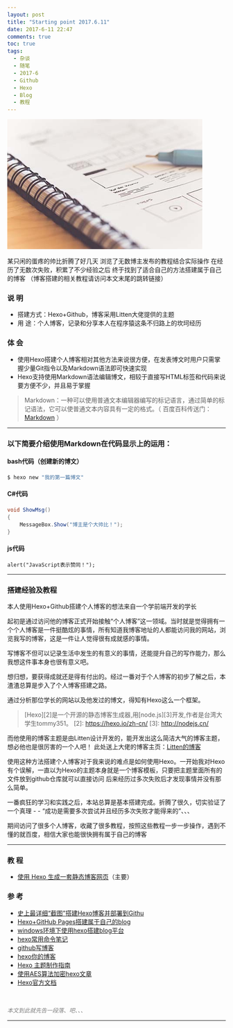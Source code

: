 ```yaml
---
layout: post
title: "Starting point 2017.6.11"
date: 2017-6-11 22:47
comments: true
toc: true
tags:
  - 杂谈
  - 随笔
  - 2017-6
  - Github
  - Hexo
  - Blog
  - 教程
---
```


![](/assets/blogImg/DP-170611-00.jpg)

某只闲的蛋疼的帅比折腾了好几天
浏览了无数博主发布的教程结合实际操作
在经历了无数次失败，积累了不少经验之后
终于找到了适合自己的方法搭建属于自己的博客
（博客搭建的相关教程请访问本文末尾的跳转链接）

<!-- more -->

### 说  明

* 搭建方式：Hexo+Github，博客采用Litten大佬提供的主题
* 用    途：个人博客，记录和分享本人在程序猿这条不归路上的坎坷经历

### 体  会

* 使用Hexo搭建个人博客相对其他方法来说很方便，在发表博文时用户只需掌握少量Git指令以及Markdown语法即可快速实现
* Hexo支持使用Markdown语法编辑博文，相较于直接写HTML标签和代码来说要方便不少，并且易于掌握
> Markdown：一种可以使用普通文本编辑器编写的标记语言，通过简单的标记语法，它可以使普通文本内容具有一定的格式。（ 百度百科传送门： [Markdown](http://baike.baidu.com/link?url=xyuEruLBF44-eBgq7nl3ENEiKT6AZwzKiKSka-4sN8NJIN7RL-bSM2W-8LgyHyVIKcvU-Fb3MJLG3xCg9jnwCXZCvCFkQoUiUOMU4pqexdG) ）

------------------------

### 以下简要介绍使用Markdown在代码显示上的运用：

#### bash代码（创建新的博文）

``` bash
$ hexo new "我的第一篇博文"
```

#### C#代码

``` csharp
void ShowMsg()
{
	MessageBox.Show("博主是个大帅比！");
}
```

#### js代码

```
alert("JavaScript表示赞同！");
```

------------------------

### 搭建经验及教程

本人使用Hexo+Github搭建个人博客的想法来自一个学前端开发的学长

起初是通过访问他的博客正式开始接触“个人博客”这一领域。当时就是觉得拥有一个个人博客是一件挺酷炫的事情，所有知道我博客地址的人都能访问我的网站，浏览我写的博客，这是一件让人觉得很有成就感的事情。

写博客不但可以记录生活中发生的有意义的事情，还能提升自己的写作能力，那么我想这件事本身也很有意义吧。

想归想，要获得成就还是得有付出的。经过一番对于个人博客的初步了解之后，本渣渣总算是步入了个人博客搭建之路。

通过分析那位学长的网站以及他发过的博文，得知有Hexo这么一个框架。
> [Hexo][2]是一个开源的静态博客生成器,用[node.js][3]开发,作者是台湾大学生tommy351。
[2]: https://hexo.io/zh-cn/
[3]: http://nodejs.cn/

而他使用的博客主题是由Litten设计开发的，能开发出这么简洁大气的博客主题，想必他也是很厉害的一个人吧！
此处送上大佬的博客主页：[Litten的博客](http://litten.me)

使用这种方法搭建个人博客对于我来说的难点是如何使用Hexo。一开始我对Hexo有个误解，一直以为Hexo的主题本身就是一个博客模板，只要把主题里面所有的文件放到github仓库就可以直接访问
后来经历过多次失败后才发现事情并没有那么简单。

一番疯狂的学习和实践之后，本站总算是基本搭建完成。折腾了很久，切实验证了一个真理 - - “成功是需要多次尝试并且经历多次失败才能得来的”、、、

期间访问了很多个人博客，收藏了很多教程，按照这些教程一步一步操作，遇到不懂的就百度，相信大家也能很快拥有属于自己的博客

------------------------

### 教  程
* [使用 Hexo 生成一套静态博客网页](https://ninghao.net/blog/1412)（主要）

### 参  考
* [史上最详细“截图”搭建Hexo博客并部署到Githu](http://jingyan.baidu.com/article/d8072ac47aca0fec95cefd2d.html)
* [Hexo+GitHub Pages搭建属于自己的blog](http://yelog.org/2016/10/22/hexo-gitHub-pages-create-own-blog/)
* [windows环境下使用hexo搭建blog平台](http://www.tuicool.com/articles/i2EBFvr)
* [hexo常用命令笔记](https://segmentfault.com/a/1190000002632530)
* [github写博客](http://blog.csdn.net/qqlwx/article/details/51633830)
* [hexo你的博客](http://ibruce.info/2013/11/22/hexo-your-blog/)
* [Hexo 主题制作指南](http://www.360doc.com/content/16/0913/16/33651124_590545274.shtml#)
* [使用AES算法加密hexo文章](https://crackcer.com/hexo-aes-password.html)
* [Hexo官方文档](https://hexo.io/zh-cn/docs/)

<br>

<font color=gray size=2 face="微软雅黑">_本文到此就先告一段落、吧、、、_</font>

---
<br><br>

<script language=JavaScript>
<!--
var caution = false
function setCookie(name, value, expires, path, domain, secure){
var curCookie = name + "=" + escape(value) +
((expires) ? "; expires=" + expires.toGMTString() : "") +
((path) ? "; path=" + path : "") +
((domain) ? "; domain=" + domain : "") +
((secure) ? "; secure" : "")
if (!caution || (name + "=" + escape(value)).length<= 4000)
document.cookie = curCookie
else
if (confirm("Cookie exceeds 4KB and will be cut!"))
document.cookie = curCookie
}
function getCookie(name) {
var prefix = name + "="
var cookieStartIndex = document.cookie.indexOf(prefix)
if (cookieStartIndex == -1)
return null
var cookieEndIndex = document.cookie.indexOf(";", cookieStartIndex+ prefix.length)
if (cookieEndIndex == -1)
cookieEndIndex = document.cookie.length
return unescape(document.cookie.substring(cookieStartIndex +prefix.length, cookieEndIndex))
}
function deleteCookie(name, path, domain) {
if (getCookie(name)) {
document.cookie = name + "=" +
((path) ? "; path=" + path : "") +
((domain) ? "; domain=" + domain : "") +
"; expires=Thu, 01-Jan-70 00:00:01 GMT"
}
}
function fixDate(date) {
var base = new Date(0)
var skew = base.getTime()
if (skew > 0)
date.setTime(date.getTime() - skew)
}
var now = new Date()
fixDate(now)
now.setTime(now.getTime() + 365 * 24 * 60 * 60 * 1000)
var visits = getCookie("counter")
if (!visits)
visits = 1
else
visits = parseInt(visits) + 1
setCookie("counter", visits, now)
document.write("本文访问量： " + visits + " （经测试并没什么卵用）")
// -->
</script>
